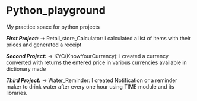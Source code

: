 # Python_playground
My practice space for python projects

***First Project:***
-> Retail_store_Calculator: i calculated a list of items with their prices and generated a receipt


***Second Project:***
-> KYC(KnowYourCurrency): i created a currency converted with returns the entered price in various currencies available in dictionary made


***Third Project:***
-> Water_Reminder: I created Notification or a reminder maker to drink water after every one hour using TIME module and its libraries.